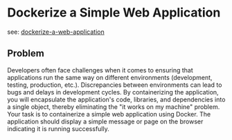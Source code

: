# Dockerize a Simple Web Application

see: [dockerize-a-web-application](https://tech-skill-forge.vercel.app/challenges/dockerize-a-web-application)

## Problem

Developers often face challenges when it comes to ensuring that applications run the same way on different environments (development, testing, production, etc.). Discrepancies between environments can lead to bugs and delays in development cycles. By containerizing the application, you will encapsulate the application's code, libraries, and dependencies into a single object, thereby eliminating the "it works on my machine" problem. Your task is to containerize a simple web application using Docker. The application should display a simple message or page on the browser indicating it is running successfully.
